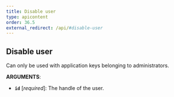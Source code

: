 ```yaml
---
title: Disable user
type: apicontent
order: 36.5
external_redirect: /api/#disable-user
---
```


## Disable user
Can only be used with application keys belonging to administrators.

**ARGUMENTS**:

* **`id`** [*required*]:
    The handle of the user.
